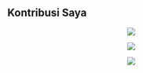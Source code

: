 ## Kontribusi Saya

<p align="center">
  <img src="https://github-readme-stats.vercel.app/api?username=ZiiXrpL&show_icons=true&theme=radical" />
</p>

<p align="center">
  <img src="https://github-readme-streak-stats.herokuapp.com/?user=ZiiXrpL&theme=radical" />
</p>

<p align="center">
  <img src="https://github-readme-activity-graph.cyclic.app/graph?username=ZiiXrpL&theme=react-dark" />
</p>
